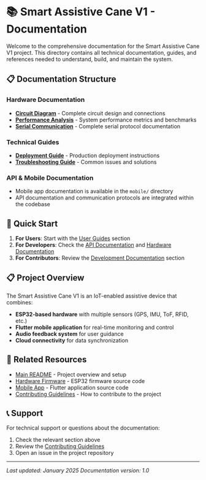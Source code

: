# 📚 Smart Assistive Cane V1 - Documentation

Welcome to the comprehensive documentation for the Smart Assistive Cane V1 project. This directory contains all technical documentation, guides, and references needed to understand, build, and maintain the system.

## 📋 Documentation Structure

### Hardware Documentation
- **[Circuit Diagram](circuit-diagram.md)** - Complete circuit design and connections
- **[Performance Analysis](performance-analysis.md)** - System performance metrics and benchmarks
- **[Serial Communication](all_serial_statements.md)** - Complete serial protocol documentation

### Technical Guides
- **[Deployment Guide](DEPLOYMENT.md)** - Production deployment instructions
- **[Troubleshooting Guide](TROUBLESHOOTING.md)** - Common issues and solutions

### API & Mobile Documentation
- Mobile app documentation is available in the `mobile/` directory
- API documentation and communication protocols are integrated within the codebase

## 🚀 Quick Start

1. **For Users**: Start with the [User Guides](user-guides/) section
2. **For Developers**: Check the [API Documentation](api/) and [Hardware Documentation](hardware/)
3. **For Contributors**: Review the [Development Documentation](development/) section

## 📋 Project Overview

The Smart Assistive Cane V1 is an IoT-enabled assistive device that combines:
- **ESP32-based hardware** with multiple sensors (GPS, IMU, ToF, RFID, etc.)
- **Flutter mobile application** for real-time monitoring and control
- **Audio feedback system** for user guidance
- **Cloud connectivity** for data synchronization

## 🔗 Related Resources

- [Main README](../README.md) - Project overview and setup
- [Hardware Firmware](../hardware/firmware/) - ESP32 firmware source code
- [Mobile App](../mobile/) - Flutter application source code
- [Contributing Guidelines](../CONTRIBUTING.md) - How to contribute to the project

## 📞 Support

For technical support or questions about the documentation:
1. Check the relevant section above
2. Review the [Contributing Guidelines](../CONTRIBUTING.md)
3. Open an issue in the project repository

---

*Last updated: January 2025*
*Documentation version: 1.0*